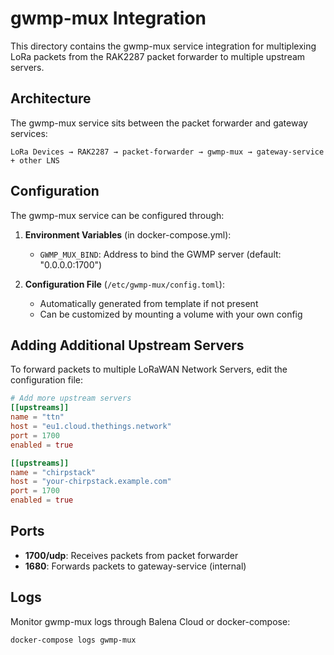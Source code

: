 # gwmp-mux Integration

This directory contains the gwmp-mux service integration for multiplexing LoRa packets from the RAK2287 packet forwarder to multiple upstream servers.

## Architecture

The gwmp-mux service sits between the packet forwarder and gateway services:

```
LoRa Devices → RAK2287 → packet-forwarder → gwmp-mux → gateway-service + other LNS
```

## Configuration

The gwmp-mux service can be configured through:

1. **Environment Variables** (in docker-compose.yml):
   - `GWMP_MUX_BIND`: Address to bind the GWMP server (default: "0.0.0.0:1700")

2. **Configuration File** (`/etc/gwmp-mux/config.toml`):
   - Automatically generated from template if not present
   - Can be customized by mounting a volume with your own config

## Adding Additional Upstream Servers

To forward packets to multiple LoRaWAN Network Servers, edit the configuration file:

```toml
# Add more upstream servers
[[upstreams]]
name = "ttn"
host = "eu1.cloud.thethings.network"
port = 1700
enabled = true

[[upstreams]]
name = "chirpstack"
host = "your-chirpstack.example.com"
port = 1700
enabled = true
```

## Ports

- **1700/udp**: Receives packets from packet forwarder
- **1680**: Forwards packets to gateway-service (internal)

## Logs

Monitor gwmp-mux logs through Balena Cloud or docker-compose:
```bash
docker-compose logs gwmp-mux
```
